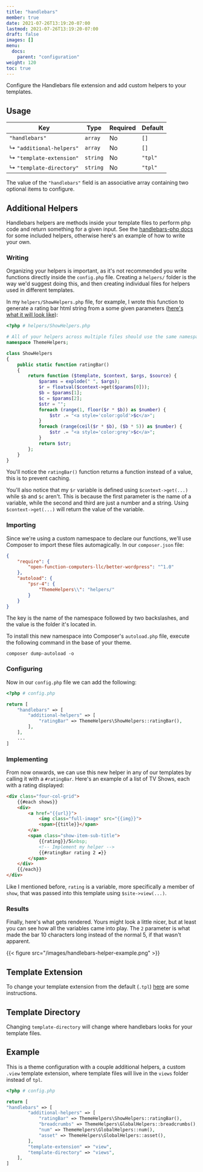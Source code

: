 ```yaml
---
title: "handlebars"
member: true
date: 2021-07-26T13:19:20-07:00
lastmod: 2021-07-26T13:19:20-07:00
draft: false
images: []
menu:
  docs:
    parent: "configuration"
weight: 120
toc: true
---
```


Configure the Handlebars file extension and add custom helpers to your templates.

## Usage

| Key                      | Type     | Required | Default |
| ------------------------ | -------- | -------- | ------- |
| `"handlebars"`           | `array`  | No       | `[]`    |
| ↳ `"additional-helpers"` | `array`  | No       | `[]`    |
| ↳ `"template-extension"` | `string` | No       | `"tpl"` |
| ↳ `"template-directory"` | `string` | No       | `"tpl"` |

The value of the `"handlebars"` field is an associative array containing two optional items to configure.

## Additional Helpers

Handlebars helpers are methods inside your template files to perform php code and return something for a given input. See the [handlebars-php docs](https://github.com/salesforce/handlebars-php#other-helpers) for some included helpers, otherwise here's an example of how to write your own.

### Writing

Organizing your helpers is important, as it's not recommended you write functions directly inside the `config.php` file. Creating a `helpers/` folder is the way we'd suggest doing this, and then creating individual files for helpers used in different templates.

In my `helpers/ShowHelpers.php` file, for example, I wrote this function to generate a rating bar html string from a some given parameters ([here's what it will look like](#results)):

```php
<?php # helpers/ShowHelpers.php

# All of your helpers across multiple files should use the same namespace.
namespace ThemeHelpers;

class ShowHelpers
{
    public static function ratingBar()
    {
        return function ($template, $context, $args, $source) {
            $params = explode(" ", $args);
            $r = floatval($context->get($params[0]));
            $b = $params[1];
            $c = $params[2];
            $str = "";
            foreach (range(1, floor($r * $b)) as $number) {
                $str .= "<a style='color:gold'>$c</a>";
            }
            foreach (range(ceil($r * $b), ($b * 5)) as $number) {
                $str .= "<a style='color:grey'>$c</a>";
            }
            return $str;
        };
    }
}
```

You'll notice the `ratingBar()` function returns a function instead of a value, this is to prevent caching.

You'll also notice that my `$r` variable is defined using `$context->get(...)` while `$b` and `$c` aren't. This is because the first parameter is the name of a variable, while the second and third are just a number and a string. Using `$context->get(...)` will return the value of the variable.

### Importing

Since we're using a custom namespace to declare our functions, we'll use Composer to import these files automagically. In our `composer.json` file:

```json
{
    "require": {
        "open-function-computers-llc/better-wordpress": "^1.0"
    },
    "autoload": {
        "psr-4": {
            "ThemeHelpers\\": "helpers/"
        }
    }
}
```
The key is the name of the namespace followed by two backslashes, and the value is the folder it's located in.

To install this new namespace into Composer's `autoload.php` file, execute the following command in the base of your theme.

```
composer dump-autoload -o
```

### Configuring

Now in our `config.php` file we can add the following:

```php
<?php # config.php

return [
    "handlebars" => [
        "additional-helpers" => [
            "ratingBar" => ThemeHelpers\ShowHelpers::ratingBar(),
        ],
    ],
    ...
]
```

### Implementing

From now onwards, we can use this new helper in any of our templates by calling it with a `#ratingBar`. Here's an example of a list of TV Shows, each with a rating displayed:

```html
<div class="four-col-grid">
    {{#each shows}}
    <div>
        <a href="{{url}}">
            <img class="full-image" src="{{img}}">
            <span>{{title}}</span>
        </a>
        <span class="show-item-sub-title">
            {{rating}}/5&nbsp;
            <!-- Implement my helper -->
            {{#ratingBar rating 2 ▰}}
        </span>
    </div>
    {{/each}}
</div>
```

Like I mentioned before, `rating` is a variable, more specifically a member of `show`, that was passed into this template using `$site->view(...)`.

### Results

Finally, here's what gets rendered. Yours might look a little nicer, but at least you can see how all the variables came into play. The `2` parameter is what made the bar 10 characters long instead of the normal 5, if that wasn't apparent.

{{< figure src="/images/handlebars-helper-example.png" >}}

## Template Extension

To change your template extension from the default (`.tpl`) [here](../../getting-started/handlebars/#template-file-extension) are some instructions.

## Template Directory

Changing `template-directory` will change where handlebars looks for your template files.

## Example

This is a theme configuration with a couple additional helpers, a custom `.view` template extension, where template files will live in the `views` folder instead of `tpl`.

```php
<?php # config.php

return [
"handlebars" => [
        "additional-helpers" => [
            "ratingBar" => ThemeHelpers\ShowHelpers::ratingBar(),
            "breadcrumbs" => ThemeHelpers\GlobalHelpers::breadcrumbs(),
            "num" => ThemeHelpers\GlobalHelpers::num(),
            "asset" => ThemeHelpers\GlobalHelpers::asset(),
        ],
        "template-extension" => "view",
        "template-directory" => "views",
    ],
]
```

